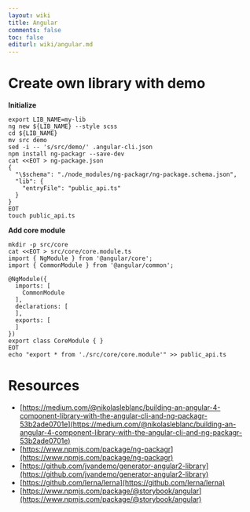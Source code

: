 ```yaml
---
layout: wiki
title: Angular
comments: false
toc: false
editurl: wiki/angular.md
---
```


# Create own library with demo

**Initialize**

```
export LIB_NAME=my-lib
ng new ${LIB_NAME} --style scss
cd ${LIB_NAME}
mv src demo
sed -i -- 's/src/demo/' .angular-cli.json
npm install ng-packagr --save-dev
cat <<EOT > ng-package.json
{
  "\$schema": "./node_modules/ng-packagr/ng-package.schema.json",
  "lib": {
    "entryFile": "public_api.ts"
  }
}
EOT
touch public_api.ts
```

**Add core module**
```
mkdir -p src/core
cat <<EOT > src/core/core.module.ts 
import { NgModule } from '@angular/core';
import { CommonModule } from '@angular/common';

@NgModule({
  imports: [
    CommonModule
  ],
  declarations: [
  ],
  exports: [
  ]
})
export class CoreModule { }
EOT
echo "export * from './src/core/core.module'" >> public_api.ts
```


# Resources

* [https://medium.com/@nikolasleblanc/building-an-angular-4-component-library-with-the-angular-cli-and-ng-packagr-53b2ade0701e](https://medium.com/@nikolasleblanc/building-an-angular-4-component-library-with-the-angular-cli-and-ng-packagr-53b2ade0701e)
* [https://www.npmjs.com/package/ng-packagr](https://www.npmjs.com/package/ng-packagr)
* [https://github.com/jvandemo/generator-angular2-library](https://github.com/jvandemo/generator-angular2-library)
* [https://github.com/lerna/lerna](https://github.com/lerna/lerna)
* [https://www.npmjs.com/package/@storybook/angular](https://www.npmjs.com/package/@storybook/angular)
